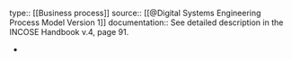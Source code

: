 type:: [[Business process]]
source:: [[@Digital Systems Engineering Process Model Version 1]]
documentation:: See detailed description in the INCOSE Handbook v.4, page 91.

-